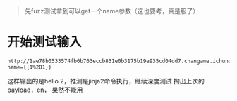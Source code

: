 > 先fuzz测试拿到可以get一个name参数（这也要考，真是服了）
# 开始测试输入
```
http://1ae78b0533574fb6b763eccb831e0b3175b19e935cd04dd7.changame.ichunqiu.com/?name={{1%2B1}}
```
这样输出的是hello 2，推测是jinja2命令执行，继续深度测试
掏出上次的payload，en， 果然不能用
